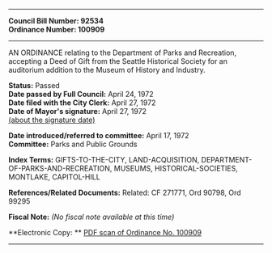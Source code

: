* * * * *  
  
**Council Bill Number: [](#h0)[](#h2)92534**   
**Ordinance Number: 100909**  
  
* * * * *  
  
AN ORDINANCE relating to the Department of Parks and Recreation, accepting a Deed of Gift from the Seattle Historical Society for an auditorium addition to the Museum of History and Industry.  
  
**Status:** Passed   
**Date passed by Full Council:** April 24, 1972   
**Date filed with the City Clerk:** April 27, 1972   
**Date of Mayor's signature:** April 27, 1972   
[(about the signature date)](/~public/approvaldate.htm)   
  
  
**Date introduced/referred to committee:** April 17, 1972   
**Committee:** Parks and Public Grounds   
  
**Index Terms:** GIFTS-TO-THE-CITY, LAND-ACQUISITION, DEPARTMENT-OF-PARKS-AND-RECREATION, MUSEUMS, HISTORICAL-SOCIETIES, MONTLAKE, CAPITOL-HILL  
  
**References/Related Documents:** Related: CF 271771, Ord 90798, Ord 99295  
  
**Fiscal Note:** *(No fiscal note available at this time)*  
  
**Electronic Copy: ** [PDF scan of Ordinance No. 100909](/~archives/Ordinances/Ord_100909.pdf)  
  
* * * * *  

